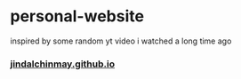 # personal-website

inspired by some random yt video i watched a long time ago
### [jindalchinmay.github.io](https://jindalchinmay.github.io/)
